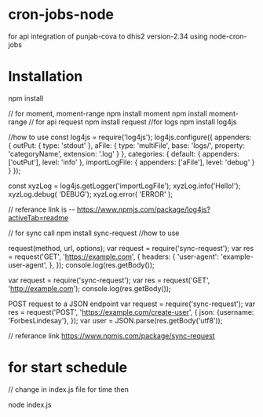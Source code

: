 # cron-jobs-node

for api integration of punjab-cova to dhis2 version-2.34 using node-cron-jobs

# Installation

npm install

// for moment, moment-range
npm install moment
npm install moment-range
// for api request
npm install request
//for logs
npm install log4js

//how to use
const log4js = require('log4js');
log4js.configure({
    appenders: {
        outPut: { type: 'stdout' },
        aFile: { type: 'multiFile', base: 'logs/', property: 'categoryName', extension: '.log' }
    },
    categories: {
        default: { appenders: ['outPut'], level: 'info' },
        importLogFile: { appenders: ['aFile'], level: 'debug' }
    }
});

const xyzLog = log4js.getLogger('importLogFile');
xyzLog.info('Hello!');
xyzLog.debug( 'DEBUG');
xyzLog.error( 'ERROR' );

// referance link is -- 
https://www.npmjs.com/package/log4js?activeTab=readme

// for sync call
npm install sync-request
//how to use

request(method, url, options);
var request = require('sync-request');
var res = request('GET', 'https://example.com', {
  headers: {
    'user-agent': 'example-user-agent',
  },
});
console.log(res.getBody());

var request = require('sync-request');
var res = request('GET', 'http://example.com');
console.log(res.getBody());

POST request to a JSON endpoint
var request = require('sync-request');
var res = request('POST', 'https://example.com/create-user', {
  json: {username: 'ForbesLindesay'},
});
var user = JSON.parse(res.getBody('utf8'));

// referance link
https://www.npmjs.com/package/sync-request

# for start schedule
// change in index.js file for time then
 
node index.js 



